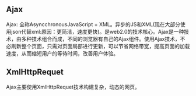 ## Ajax

Ajax: 全称AsyncchronousJavaScript + XML。异步的JS和XML(现在大部分使用json代替xml:原因：更简洁，速度更快)。是web2.0的技术核心。Ajax是一种技术，由多种技术组合而成，不同的浏览器有自己的Ajax组件。使用Ajax技术，不必刷新整个页面，只需对页面局部进行更新，可以节省网络带宽，提高页面的加载速度，从而缩短用户的等待时间，改善用户体验。

## XmlHttpRequet

Ajax主要使用XmlHttpRequet技术构建复杂，动态的网页。


